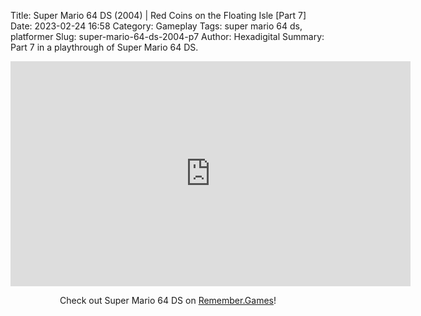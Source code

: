 Title: Super Mario 64 DS (2004) | Red Coins on the Floating Isle [Part 7]
Date: 2023-02-24 16:58
Category: Gameplay
Tags: super mario 64 ds,  platformer
Slug: super-mario-64-ds-2004-p7
Author: Hexadigital
Summary: Part 7 in a playthrough of Super Mario 64 DS.

<center><iframe src="https://www.youtube.com/embed/vHFo67Wf_Zk?feature=oembed" allow="accelerometer; autoplay; encrypted-media; gyroscope; picture-in-picture" width="640" height="360" frameborder="0"></iframe>

Check out Super Mario 64 DS on [Remember.Games](https://remember.games/game/2250/super-mario-64-ds/)!</center>